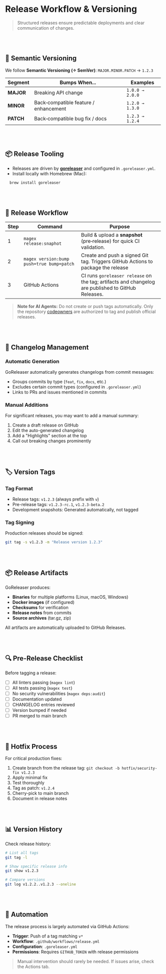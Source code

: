 # Release Workflow & Versioning

> Structured releases ensure predictable deployments and clear communication of changes.

<br><br>

## 🚀 Semantic Versioning

We follow **Semantic Versioning (✧ SemVer)**:
`MAJOR.MINOR.PATCH` → `1.2.3`

| Segment   | Bumps When...                         | Examples        |
|-----------|---------------------------------------|-----------------|
| **MAJOR** | Breaking API change                   | `1.0.0 → 2.0.0` |
| **MINOR** | Back‑compatible feature / enhancement | `1.2.0 → 1.3.0` |
| **PATCH** | Back‑compatible bug fix / docs        | `1.2.3 → 1.2.4` |

<br><br>

## 📦 Release Tooling

* Releases are driven by **[goreleaser]** and configured in `.goreleaser.yml`.
* Install locally with Homebrew (Mac):
```bash
  brew install goreleaser
```

<br><br>

## 🔄 Release Workflow

| Step | Command                  | Purpose                                                                                            |
|------|--------------------------|----------------------------------------------------------------------------------------------------|
| 1    | `magex release:snaphot`  | Build & upload a **snapshot** (pre‑release) for quick CI validation.                               |
| 2    | `magex version:bump push=true bump=patch` | Create and push a signed Git tag. Triggers GitHub Actions to package the release                   |
| 3    | GitHub Actions           | CI runs `goreleaser release` on the tag; artifacts and changelog are published to GitHub Releases. |

> **Note for AI Agents:** Do not create or push tags automatically. Only the repository [codeowners](../CODEOWNERS) are authorized to tag and publish official releases.

[goreleaser]: https://github.com/goreleaser/goreleaser

<br><br>

## 📝 Changelog Management

### Automatic Generation
GoReleaser automatically generates changelogs from commit messages:
* Groups commits by type (`feat`, `fix`, `docs`, etc.)
* Excludes certain commit types (configured in `.goreleaser.yml`)
* Links to PRs and issues mentioned in commits

### Manual Additions
For significant releases, you may want to add a manual summary:
1. Create a draft release on GitHub
2. Edit the auto-generated changelog
3. Add a "Highlights" section at the top
4. Call out breaking changes prominently

<br><br>

## 🏷️ Version Tags

### Tag Format
* Release tags: `v1.2.3` (always prefix with `v`)
* Pre-release tags: `v1.2.3-rc.1`, `v1.2.3-beta.2`
* Development snapshots: Generated automatically, not tagged

### Tag Signing
Production releases should be signed:
```bash
git tag -s v1.2.3 -m "Release version 1.2.3"
```

<br><br>

## 📦 Release Artifacts

GoReleaser produces:
* **Binaries** for multiple platforms (Linux, macOS, Windows)
* **Docker images** (if configured)
* **Checksums** for verification
* **Release notes** from commits
* **Source archives** (tar.gz, zip)

All artifacts are automatically uploaded to GitHub Releases.

<br><br>

## 🔍 Pre-Release Checklist

Before tagging a release:

- [ ] All linters passing (`magex lint`)
- [ ] All tests passing (`magex test`)
- [ ] No security vulnerabilities (`magex deps:audit`)
- [ ] Documentation updated
- [ ] CHANGELOG entries reviewed
- [ ] Version bumped if needed
- [ ] PR merged to main branch

<br><br>

## 🚨 Hotfix Process

For critical production fixes:

1. Create branch from the release tag: `git checkout -b hotfix/security-fix v1.2.3`
2. Apply minimal fix
3. Test thoroughly
4. Tag as patch: `v1.2.4`
5. Cherry-pick to main branch
6. Document in release notes

<br><br>

## 📊 Version History

Check release history:
```bash
# List all tags
git tag -l

# Show specific release info
git show v1.2.3

# Compare versions
git log v1.2.2..v1.2.3 --oneline
```

<br><br>

## 🤖 Automation

The release process is largely automated via GitHub Actions:
* **Trigger**: Push of a tag matching `v*`
* **Workflow**: `.github/workflows/release.yml`
* **Configuration**: `.goreleaser.yml`
* **Permissions**: Requires `GITHUB_TOKEN` with release permissions

> Manual intervention should rarely be needed. If issues arise, check the Actions tab.
